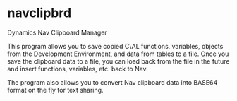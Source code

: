 # navclipbrd
Dynamics Nav Clipboard Manager

This program allows you to save copied C\AL functions, variables, objects from the Development Environment, and data from tables to a file.
Once you save the clipboard data to a file, you can load back from the file in the future and insert functions, variables, etc. back to Nav.

The program also allows you to convert Nav clipboard data into BASE64 format on the fly for text sharing.
